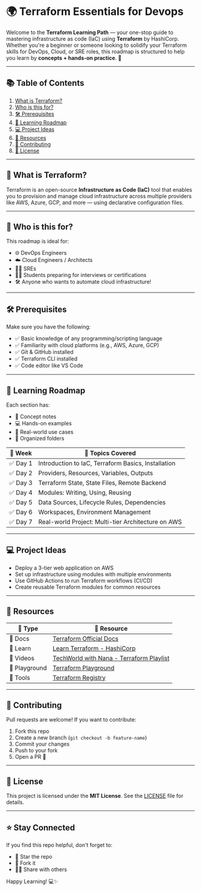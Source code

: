 # 🌍 Terraform Essentials for Devops

Welcome to the **Terraform Learning Path** — your one-stop guide to mastering infrastructure as code (IaC) using **Terraform** by HashiCorp. Whether you're a beginner or someone looking to solidify your Terraform skills for DevOps, Cloud, or SRE roles, this roadmap is structured to help you learn by **concepts + hands-on practice**. 🚀

---

## 📚 Table of Contents

1. [What is Terraform?](#-what-is-terraform)
2. [Who is this for?](#-who-is-this-for)
3. [🛠️ Prerequisites](#-prerequisites)
4. [📅 Learning Roadmap](#-learning-roadmap)
5. [💻 Project Ideas](#-project-ideas)
6. [📘 Resources](#-resources)
7. [🤝 Contributing](#-contributing)
8. [📄 License](#-license)

---

## 🌱 What is Terraform?

Terraform is an open-source **Infrastructure as Code (IaC)** tool that enables you to provision and manage cloud infrastructure across multiple providers like AWS, Azure, GCP, and more — using declarative configuration files.

---

## 👤 Who is this for?

This roadmap is ideal for:

- 🌐 DevOps Engineers
- ☁️ Cloud Engineers / Architects
- 👨‍💻 SREs
- 🧑‍🎓 Students preparing for interviews or certifications
- 🛠️ Anyone who wants to automate cloud infrastructure!

---

## 🛠️ Prerequisites

Make sure you have the following:

- ✅ Basic knowledge of any programming/scripting language
- ✅ Familiarity with cloud platforms (e.g., AWS, Azure, GCP)
- ✅ Git & GitHub installed
- ✅ Terraform CLI installed
- ✅ Code editor like VS Code

---

## 📅 Learning Roadmap

Each section has:

- 📄 Concept notes
- 💻 Hands-on examples
- 🧪 Real-world use cases
- 📂 Organized folders

| 🧭 Week | 🧠 Topics Covered |
|--------|--------------------|
| ✅ Day 1 | Introduction to IaC, Terraform Basics, Installation |
| ✅ Day 2 | Providers, Resources, Variables, Outputs |
| ✅ Day 3 | Terraform State, State Files, Remote Backend |
| ✅ Day 4 | Modules: Writing, Using, Reusing |
| ✅ Day 5 | Data Sources, Lifecycle Rules, Dependencies |
| ✅ Day 6 | Workspaces, Environment Management |
| ✅ Day 7 | Real-world Project: Multi-tier Architecture on AWS |

---

## 💻 Project Ideas

- Deploy a 3-tier web application on AWS
- Set up infrastructure using modules with multiple environments
- Use GitHub Actions to run Terraform workflows (CI/CD)
- Create reusable Terraform modules for common resources

---

## 📘 Resources

| 📌 Type | 🔗 Resource |
|--------|-------------|
| 📖 Docs | [Terraform Official Docs](https://developer.hashicorp.com/terraform/docs) |
| 🧠 Learn | [Learn Terraform - HashiCorp](https://learn.hashicorp.com/terraform) |
| 🎥 Videos | [TechWorld with Nana - Terraform Playlist](https://www.youtube.com/playlist?list=PLy7NrYWoggjziYQIDorlXjTvvwweTYoNC) |
| 🧪 Playground | [Terraform Playground](https://play.instruqt.com/hashicorp/tracks/terraform-basics) |
| 🧰 Tools | [Terraform Registry](https://registry.terraform.io/) |

---

## 🤝 Contributing

Pull requests are welcome! If you want to contribute:

1. Fork this repo
2. Create a new branch (`git checkout -b feature-name`)
3. Commit your changes
4. Push to your fork
5. Open a PR 🚀

---

## 📄 License

This project is licensed under the **MIT License**. See the [LICENSE](./LICENSE) file for details.

---

## ⭐ Stay Connected

If you find this repo helpful, don't forget to:

- 🌟 Star the repo
- 🍴 Fork it
- 🧑‍💻 Share with others

Happy Learning! 💻✨
